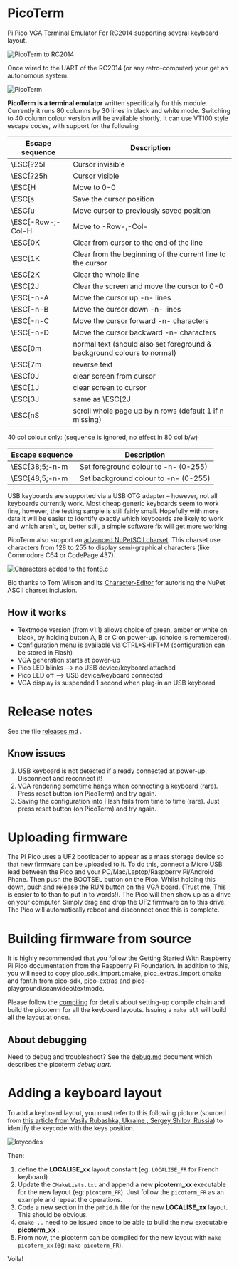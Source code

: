 # PicoTerm
Pi Pico VGA Terminal Emulator For RC2014 supporting several keyboard layout.

![PicoTerm to RC2014](docs/_static/picoterm-to-rc2014.jpg)

Once wired to the UART of the RC2014 (or any retro-computer) your get an autonomous system.

![PicoTerm](docs/_static/picoterm.jpg)

__PicoTerm is a terminal emulator__ written specifically for this module. Currently it runs 80 columns by 30 lines in black and white mode. Switching to 40 column colour version will be available shortly. It can use VT100 style escape codes, with support for the following

| Escape sequence             | Description                                              |
|-----------------------------|----------------------------------------------------------|
| \ESC[?25l | Cursor invisible                                                           |
| \ESC[?25h | Cursor visible                                                             |
| \ESC[H    | Move to 0-0                                                                |
| \ESC[s    | Save the cursor position                                                   |
| \ESC[u    | Move cursor to previously saved position                                   |
| \ESC[-Row-;-Col-H | Move to -Row-,-Col-                                                |
| \ESC[0K   | Clear from cursor to the end of the line                                   |
| \ESC[1K   | Clear from the beginning of the current line to the cursor                 |
| \ESC[2K   | Clear the whole line                                                       |
| \ESC[2J   | Clear the screen and move the cursor to 0-0                                |
| \ESC[-n-A | Move the cursor up -n- lines                                               |
| \ESC[-n-B | Move the cursor down -n- lines                                             |
| \ESC[-n-C | Move the cursor forward -n- characters                                     |
| \ESC[-n-D | Move the cursor backward -n- characters                                    |
| \ESC[0m   | normal text (should also set foreground & background colours to normal)    |
| \ESC[7m   | reverse text                                                               |
| \ESC[0J   | clear screen from cursor                                                   |
| \ESC[1J   | clear screen to cursor                                                     |
| \ESC[3J   | same as \ESC[2J                                                            |
| \ESC[nS   | scroll whole page up by n rows (default 1 if n missing)                    |

40 col colour only: (sequence is ignored, no effect in 80 col b/w)

| Escape sequence             | Description                                              |
|-----------------------------|----------------------------------------------------------|
| \ESC[38;5;-n-m | Set foreground colour to -n- (0-255)                                  |
| \ESC[48;5;-n-m | Set background colour to -n- (0-255)                                  |

USB keyboards are supported via a USB OTG adapter – however, not all keyboards currently work. Most cheap generic keyboards seem to work fine, however, the testing sample is still fairly small. Hopefully with more data it will be easier to identify exactly which keyboards are likely to work and which aren’t, or, better still, a simple software fix will get more working.

PicoTerm also support an [advanced NuPetSCII charset](nupetscii-font/readme.md). This charset use characters from 128 to 255 to display semi-graphical characters (like Commodore C64 or CodePage 437).

![Characters added to the font8.c](nupetscii-font/nupet-ascii-reduced.png)

Big thanks to Tom Wilson and its [Character-Editor](https://github.com/tomxp411/Character-Editor) for autorising the NuPet ASCII charset inclusion.

## How it works
* Textmode version (from v1.1) allows choice of green, amber or white on black, by holding button A, B or C on power-up. (choice is remembered).
* Configuration menu is available via CTRL+SHIFT+M (configuration can be stored in Flash)
* VGA generation starts at power-up
* Pico LED blinks --> no USB device/keyboard attached
* Pico LED off --> USB device/keyboard connected
* VGA display is suspended 1 second when plug-in an USB keyboard

# Release notes
See the file [releases.md](releases.md) .

## Know issues
1. USB keyboard is not detected if already connected at power-up. Disconnect and reconnect it!
2. VGA rendering sometime hangs when connecting a keyboard (rare). Press reset button (on PicoTerm) and try again.
3. Saving the configuration into Flash fails from time to time (rare). Just press reset button (on PicoTerm) and try again.

# Uploading firmware

The Pi Pico uses a UF2 bootloader to appear as a mass storage device so that new firmware can be uploaded to it.  To do this, connect a Micro USB lead between the Pico and your PC/Mac/Laptop/Raspberry Pi/Android Phone.  Then push the BOOTSEL button on the Pico. Whilst holding this down, push and release the RUN button on the VGA board.  (Trust me, This is easier to to than to put in to words!). The Pico will then show up as a drive on your computer.  Simply drag and drop the UF2 firmware on to this drive.  The Pico will automatically reboot and disconnect once this is complete.

# Building firmware from source

It is highly recommended that you follow the Getting Started With Raspberry Pi Pico documentation from the Raspberry Pi Foundation.  In addition to this, you will need to copy pico_sdk_import.cmake, pico_extras_import.cmake and font.h from pico-sdk, pico-extras and pico-playground\scanvideo\textmode.

Please follow the [compiling](compiling.md) for details about setting-up compile chain and build the picoterm for all the keyboard layouts. Issuing a `make all` will build all the layout at once.

## About debugging

Need to debug and troubleshoot? See the [debug.md](debug.md) document which describes the picoterm _debug uart_.

# Adding a keyboard layout

To add a keyboard layout, you must refer to this following picture (sourced from [this article from Vasily Rubashka, Ukraine , Sergey Shilov, Russia](https://www.mcselec.com/index.php?option=com_content&task=view&id=322)) to identify the keycode with the keys position.

![keycodes](docs/_static/keycodes.jpg)

Then:
1. define the __LOCALISE_xx__ layout constant (eg: `LOCALISE_FR` for French keyboard)
2. Update the `CMakeLists.txt` and append a new __picoterm_xx__ executable for the new layout (eg: `picoterm_FR`). Just follow the `picoterm_FR` as an example and repeat the operations.
3. Code a new section in the `pmhid.h` file for the new __LOCALISE_xx__ layout. This should be obvious.
4. `cmake ..` need to be issued once to be able to build the new executable __picoterm_xx__ .
5. From now, the picoterm can be compiled for the new layout with `make picoterm_xx` (eg: `make picoterm_FR`).

Voila!
